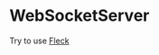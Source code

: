 # WebSocketServer

Try to use [Fleck](https://github.com/username/repo/blob/branch/docs/more_words.md)
